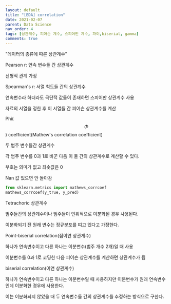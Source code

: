 ```yaml
---
layout: default
title: "[EDA] correlation"
date: 2021-02-07
parent: Data Science
nav_order: 4
tags: [상관계수, 피어슨 계수, 스피어만 계수, 파이,biserial, gamma]
comments: true
---
```




"데이터의 종류에 따른 상관계수"

Pearson r: 연속 변수들 간 상관계수

선형적 관계 가정



Spearman's r: 서열 척도들 간의 상관계수

연속변수라 하더라도 극단적 값들이 존재하면 스피어만 상관계수 사용

자료의 서열을 정한 후 이 서열들 간 피어슨 상관계수를 계산



Phi(
$$
\Phi
$$
) coefficient(Mathew's correlation coefficient)

두 범주 변수들간 상관계수

각 범주 변수를 0과 1로 바꾼 다음 이 둘 간의 상관계수로 계산할 수 있다.

부호는 의미가 없고 최솟값은 0

Nan 값 있으면 안 돌아감

```python
from sklearn.metrics import mathews_corrcoef
mathews_corrcoef(y_true, y_pred)
```





Tetrachoric 상관계수

범주들간의 상관계수이나 범주들이 인위적으로 이분화된 경우 사용된다.

이분화되기 전 원래 변수는 정규분포를 띠고 있다고 가정한다.



Point-biserial correlation(점이연 상관계수)

하나가 연속변수이고 다른 하나는 이분변수(범주 개수 2개)일 때 사용

이분변수를 0과 1로 코딩한 다음 피어슨 상관계수를 계산하면 상관계수가 됨



biserial correlation(이연 상관계수)

하나가 연속변수이고 다른 하나는 이분변수일 때 사용하지만 이분변수가 원래 연속변수인데 이분화한 경우에 사용한다.

이는 이분화되지 않았을 때 두 연속변수들 간의 상관계수를 추정하는 방식으로 구한다.





[^ ]:https://dohwan.tistory.com/394
[^ ]: http://qpsy.snu.ac.kr/teaching/multivariate/R_V.pdf
[^ ]: https://www.andrews.edu/~calkins/math/edrm611/edrm13.htm#WHY

